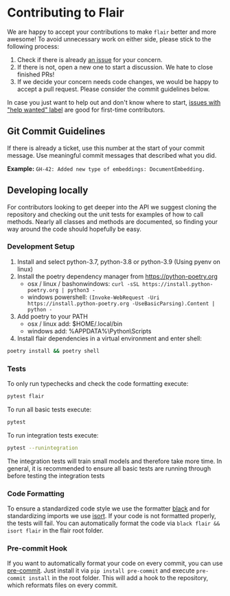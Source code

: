 # Contributing to Flair

We are happy to accept your contributions to make `flair` better and more awesome! To avoid unnecessary work on either 
side, please stick to the following process:

1. Check if there is already [an issue](https://github.com/zalandoresearch/flair/issues) for your concern.
2. If there is not, open a new one to start a discussion. We hate to close finished PRs!
3. If we decide your concern needs code changes, we would be happy to accept a pull request. Please consider the 
   commit guidelines below.

In case you just want to help out and don't know where to start, 
[issues with "help wanted" label](https://github.com/zalandoresearch/flair/labels/help%20wanted) are good for 
first-time contributors. 

## Git Commit Guidelines

If there is already a ticket, use this number at the start of your commit message. 
Use meaningful commit messages that described what you did.

**Example:** `GH-42: Added new type of embeddings: DocumentEmbedding.` 

## Developing locally

For contributors looking to get deeper into the API we suggest cloning the repository and checking out the unit
tests for examples of how to call methods. Nearly all classes and methods are documented, so finding your way around
the code should hopefully be easy.

### Development Setup

1) Install and select python-3.7, python-3.8 or python-3.9 (Using pyenv on linux)
2) Install the poetry dependency manager from https://python-poetry.org
   - osx / linux / bashonwindows: `curl -sSL https://install.python-poetry.org | python3 -`
   - windows powershell: `(Invoke-WebRequest -Uri https://install.python-poetry.org -UseBasicParsing).Content | python -`
3) Add poetry to your PATH
   - osx / linux add: $HOME/.local/bin
   - windows add: %APPDATA%\Python\Scripts
4) Install flair dependencies in a virtual environment and enter shell:
```bash
poetry install && poetry shell
```

### Tests

To only run typechecks and check the code formatting execute:
```bash
pytest flair
```

To run all basic tests execute:
```bash
pytest
```

To run integration tests execute:
```bash
pytest --runintegration
```
The integration tests will train small models and therefore take more time.
In general, it is recommended to ensure all basic tests are running through before testing the integration tests 

### Code Formatting

To ensure a standardized code style we use the formatter [black](https://github.com/ambv/black) and for standardizing imports we use [isort](https://github.com/PyCQA/isort).
If your code is not formatted properly, the tests will fail.
You can automatically format the code via `black flair && isort flair` in the flair root folder.

### Pre-commit Hook

If you want to automatically format your code on every commit, you can use [pre-commit](https://pre-commit.com/).
Just install it via `pip install pre-commit` and execute `pre-commit install` in the root folder.
This will add a hook to the repository, which reformats files on every commit.